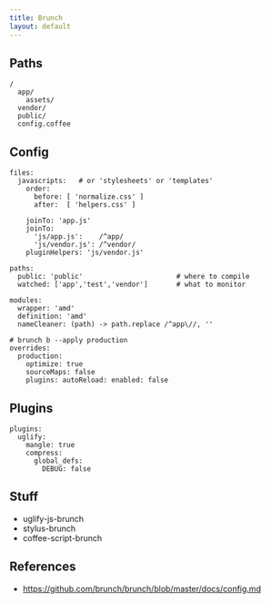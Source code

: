 ```yaml
---
title: Brunch
layout: default
---
```


## Paths

    /
      app/
        assets/
      vendor/
      public/
      config.coffee

## Config

    files:
      javascripts:   # or 'stylesheets' or 'templates'
        order:
          before: [ 'normalize.css' ]
          after:  [ 'helpers.css' ]

        joinTo: 'app.js'
        joinTo:
          'js/app.js':    /^app/
          'js/vendor.js': /^vendor/
        pluginHelpers: 'js/vendor.js'

    paths:
      public: 'public'                       # where to compile
      watched: ['app','test','vendor']       # what to monitor

    modules:
      wrapper: 'amd'
      definition: 'amd'
      nameCleaner: (path) -> path.replace /^app\//, ''

    # brunch b --apply production
    overrides:
      production:
        optimize: true
        sourceMaps: false
        plugins: autoReload: enabled: false

## Plugins

    plugins:
      uglify:
        mangle: true
        compress:
          global_defs:
            DEBUG: false

## Stuff

  * uglify-js-brunch
  * stylus-brunch
  * coffee-script-brunch

## References

  * https://github.com/brunch/brunch/blob/master/docs/config.md
